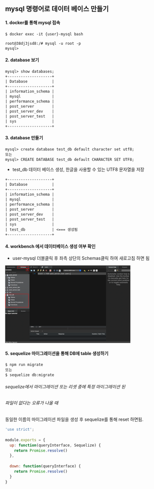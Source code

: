 ## mysql 명령어로 데이터 베이스 만들기

#### 1. docker를 통해 mysql 접속
```
$ docker exec -it {user}-mysql bash
```
```
root@38dj3jsd8:/# mysql -u root -p
mysql>
```

#### 2. database 보기
```
mysql> show databases;
+--------------------+
| Database           |
+--------------------+
| information_schema |
| mysql              |
| performance_schema |
| post_server        |
| post_server_dev    |
| post_server_test   |
| sys                |
+--------------------+
```

#### 3. database 만들기
```
mysql> create database test_db default character set utf8;
또는
mysql> CREATE DATABASE test_db default CHARACTER SET UTF8;
```
- test_db 데이터 베이스 생성, 한글을 사용할 수 있는 UTF8 문자열을 저장
```
+--------------------+
| Database           |
+--------------------+
| information_schema |
| mysql              |
| performance_schema |
| post_server        |
| post_server_dev    |
| post_server_test   |
| sys                |
| test_db            | <=== 생성됨
+--------------------+
```

#### 4. workbench 에서 데이터베이스 생성 여부 확인
- user-mysql 더블클릭 후 좌측 상단의 Schemas클릭 하여 새로고침 하면 됨
<img src="./images/../workbench-mysql1.png" width="80%" height="80%" />

#### 5. sequelize 마이그레이션을 통해 DB에 table 생성하기
```
$ npm run migrate
또는
$ sequelize db:migrate
```

###### sequelize에서 마이그레이션 또는 리셋 중에 특정 마이그레이션 된
###### 파일이 없다는 오류가 나올 때
동일한 이름의 마이그레이션 파일을 생성 후 sequelize를 통해 reset 하면됨.
```js
'use strict';

module.exports = {
  up: function(queryInterface, Sequelize) {
    return Promise.resolve()
  },

  down: function(queryInterface) {
    return Promise.resolve()
  }
}
```